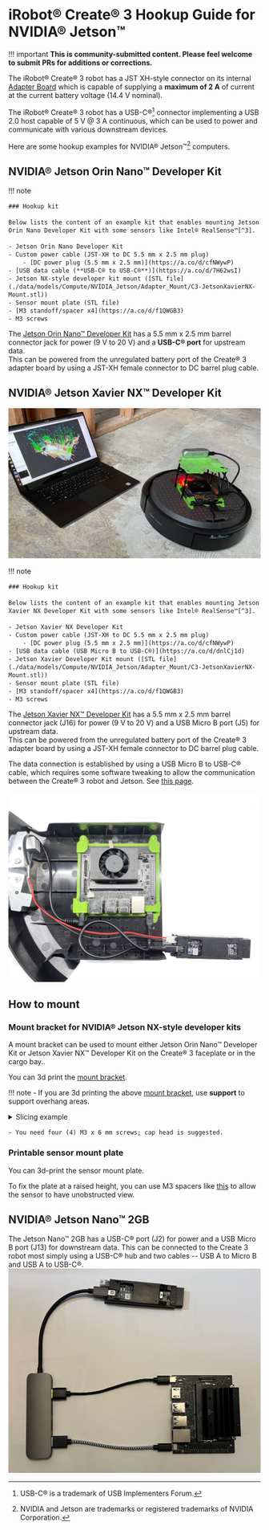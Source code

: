 # iRobot® Create® 3 Hookup Guide for NVIDIA® Jetson™

!!! important
    **This is community-submitted content. Please feel welcome to submit PRs for additions or corrections.**

The iRobot® Create® 3 robot has a JST XH-style connector on its internal [Adapter Board](./adapter.md) which is capable of supplying a **maximum of 2 A** of current at the current battery voltage (14.4 V nominal).

The iRobot® Create® 3 robot has a USB-C®[^1] connector implementing a USB 2.0 host capable of 5 V @ 3 A continuous, which can be used to power and communicate with various downstream devices.

Here are some hookup examples for NVIDIA® Jetson™[^2] computers.

## NVIDIA® Jetson Orin Nano™ Developer Kit

!!! note 

    ### Hookup kit
    
    Below lists the content of an example kit that enables mounting Jetson Orin Nano Developer Kit with some sensors like Intel® RealSense™[^3].

    - Jetson Orin Nano Developer Kit
    - Custom power cable (JST-XH to DC 5.5 mm x 2.5 mm plug)
        - [DC power plug (5.5 mm x 2.5 mm)](https://a.co/d/cfNWywP)
    - [USB data cable (**USB-C® to USB-C®**)](https://a.co/d/7H62wsI)
    - Jetson NX-style developer kit mount ([STL file](./data/models/Compute/NVIDIA_Jetson/Adapter_Mount/C3-JetsonXavierNX-Mount.stl))
    - Sensor mount plate (STL file)
    - [M3 standoff/spacer x4](https://a.co/d/f1QWGB3)
    - M3 screws
    
The [Jetson Orin Nano™ Developer Kit](https://www.nvidia.com/en-us/autonomous-machines/embedded-systems/jetson-orin/) has a 5.5 mm x 2.5 mm barrel connector jack for power (9 V to 20 V) and a **USB-C® port** for upstream data.<br>
This can be powered from the unregulated battery port of the Create® 3 adapter board by using a JST-XH female connector to DC barrel plug cable.

## NVIDIA® Jetson Xavier NX™ Developer Kit

![](./data/hookup_jetson_xavier_nx_on_c3_with_PC.jpg)

!!! note 

    ### Hookup kit
    
    Below lists the content of an example kit that enables mounting Jetson Xavier NX Developer Kit with some sensors like Intel® RealSense™[^3].

    - Jetson Xavier NX Developer Kit
    - Custom power cable (JST-XH to DC 5.5 mm x 2.5 mm plug)
        - [DC power plug (5.5 mm x 2.5 mm)](https://a.co/d/cfNWywP)
    - [USB data cable (USB Micro B to USB-C®)](https://a.co/d/dnlCj1d)
    - Jetson Xavier Developer Kit mount ([STL file](./data/models/Compute/NVIDIA_Jetson/Adapter_Mount/C3-JetsonXavierNX-Mount.stl))
    - Sensor mount plate (STL file)
    - [M3 standoff/spacer x4](https://a.co/d/f1QWGB3)
    - M3 screws
    
The [Jetson Xavier NX™ Developer Kit](https://developer.nvidia.com/embedded/jetson-xavier-nx-devkit) has a 5.5 mm x 2.5 mm barrel connector jack (J16) for power (9 V to 20 V) and a USB Micro B port (J5) for upstream data.<br>
This can be powered from the unregulated battery port of the Create® 3 adapter board by using a JST-XH female connector to DC barrel plug cable.

The data connection is established by using a USB Micro B to USB-C® cable, which requires some software tweaking to allow the communication between the Create® 3 robot and Jetson. See [this page](../setup/jetson.md).

![Hookup diagram for Jetson Xavier NX™ Developer Kit](data/hookup_jetson_xavier_nx.jpg "Jetson Xavier NX™ Developer Kit")


## How to mount

### Mount bracket for NVIDIA® Jetson NX-style developer kits

A mount bracket can be used to mount either Jetson Orin Nano™ Developer Kit or Jetson Xavier NX™ Developer Kit on the Create® 3 faceplate or in the cargo bay..

You can 3d print the [mount bracket](../print_compute/#mount-bracket).

!!! note
    - If you are 3d printing the above [mount bracket](../print_compute/#mount-bracket), use **support** to support overhang areas.
    <details>
      <summary>Slicing example</summary>
      <img src="../data/models/Compute/NVIDIA_Jetson/Adapter_Mount/C3-JetsonXavierNX-Mount_slice-example.png"></img>
    </details>

    - You need four (4) M3 x 6 mm screws; cap head is suggested.

### Printable sensor mount plate
You can 3d-print the sensor mount plate.

To fix the plate at a raised height, you can use M3 spacers like [this](https://a.co/d/f1QWGB3) to allow the sensor to have unobstructed view.

## NVIDIA® Jetson Nano™ 2GB
The Jetson Nano™ 2GB has a USB-C® port (J2) for power and a USB Micro B port (J13) for downstream data.
This can be connected to the Create 3 robot most simply using a USB-C® hub and two cables -- USB A to Micro B and USB A to USB-C®.
![Hookup diagram for Jetson Nano™](data/hookup_nano2gb.jpg "Jetson Nano™ 2GB")

[^1]: USB-C® is a trademark of USB Implementers Forum.
[^2]: NVIDIA and Jetson are trademarks or registered trademarks of NVIDIA Corporation.
[^3]: Intel and RealSense are trademarks or registered trademarks of Intel Corporation.
[^4]: All other trademarks mentioned are the property of their respective owners.
